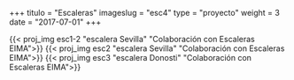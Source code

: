 +++
titulo = "Escaleras"
imageslug = "esc4"
type = "proyecto"
weight = 3
date = "2017-07-01"
+++

{{< proj_img esc1-2 "escalera Sevilla" "Colaboración con Escaleras EIMA">}}
{{< proj_img esc2 "escalera Sevilla" "Colaboración con Escaleras EIMA">}}
{{< proj_img esc3 "escalera Donosti" "Colaboración con Escaleras EIMA">}}

